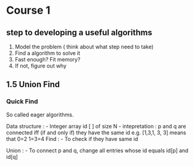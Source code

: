 # Course 1

## step to developing a useful algorithms

1. Model the problem ( think about what step need to take)
2. Find a algorithm to solve it
3. Fast enough? Fit memory?
4. If not, figure out why

## 1.5 Union Find

### Quick Find

So called eager algorithms.

Data structure : - Integer array id [ ] of size N - intepretation : p and q are connected iff (if and only if) they have the same id e.g. [1,3,1, 3, 3] means that 0=2 1=3=4
Find : - To check if they have same id

Union : - To connect p and q, change all entries whose id equals id[p] and id[q]
